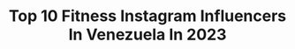 ---
title: Top 10 Fitness Instagram Influencers In Venezuela In 2023
description: >-
  Find top fitness Instagram influencers in Venezuela in 2023. Most popular hashtags: #venezuela #healthylifestyle #beachlife.
platform: Instagram
hits: 63
text_top: Analyze the top-rated Instagram profiles on inBeat.
text_bottom: inBeat aggregates 63 Instagram influencers like this in Venezuela for you to collaborate.
profiles:
  - username: "solimarpalencia"
    fullname: >-
      solymar palencia
    bio: >-
      PASION POR EL FITNESS ↔ ↪ATLETA SPNUTRITION MODELFITNESS ESTILO DE VIDA! SUPLEMENTOS DISPONIBLES
    location: "Venezuela"
    followers: 46488
    engagement: 131
    commentsToLikes: 0.069806
    id: ck5ch3fvbq1ep0i11vaj6qjub
    verified: false
    hashtags: "#spnutrition, #healthylifestyle, #lovegym, #happyday"
  - username: "medinacelina"
    fullname: >-
      Celina medina lozano
    bio: >-
      •Mom •Vet •Fitness Esta no soy yo, son solo fotos mias
    location: "Venezuela"
    followers: 11998
    engagement: 670
    commentsToLikes: 0.036571
    id: ckaoz4za3ke3i0i78a084zlf2
    verified: false
    hashtags: "#fyp, #jerusalema, #fitnes"
  - username: "solparra23"
    fullname: >-
      Sol Parra
    bio: >-
      + (58)📍 | Mathiasmon | Fitness lover | @MERIDASPORTS
    location: "Venezuela"
    followers: 170298
    engagement: 290
    commentsToLikes: 0.016401
    id: ckap6678eekgs0i78ttpo2cde
    verified: false
    hashtags: "#cyclinglife, #orbeavzla, #solparra23"
  - username: "dianavasquezve"
    fullname: >-
      DIANA VASQUEZ (ÚNICA CUENTA)
    bio: >-
      📺 Reportera @noticierovenevision 🎧 Locutora UCV 💪🏼 Fitness Girl 👩🏻‍💻 Redacto Notas de Salud ⤵️
    location: "Venezuela"
    followers: 31557
    engagement: 658
    commentsToLikes: 0.096774
    id: ck8tdsjan4m2c0j78m724dumc
    verified: false
    hashtags: "#instagood, #journalist, #workoutmotivation, #cuarentenacreativa"
  - username: "larinolari"
    fullname: >-
      L A R I N O   L A R I
    bio: >-
      🏆ATLETA MEN'SPHYSIQUE CHAMP'18🏆 AsesoriaFisica&NutricionalOnline Personal Fitness Chef Personal Trainer FVFC CERTIFICADO
    location: "Venezuela"
    followers: 33946
    engagement: 246
    commentsToLikes: 0.031828
    id: ck602yfe8k0480i140xrrpur8
    verified: false
    hashtags: "#face, #fitnesaddict, #photography, #fitnesslife"
  - username: "missoriell"
    fullname: >-
      Miss Oriell
    bio: >-
      La proyección es mi pasión ⭐️ Modelo ✨ Fitness 🏋️‍♀️ CEO: @missoclothes Siempre sueña y apunta más alto de lo que sabes que puedes llegar♥️ 🇻🇪|🇵🇦
    location: "Venezuela"
    followers: 123149
    engagement: 315
    commentsToLikes: 0.011952
    id: ck5hfyktxzzzd0i11iwyq9bm1
    verified: false
    hashtags: "#happyday, #glamour, #pty, #model"
  - username: "katherineperronic"
    fullname: >-
      Katherine Perroni Coa
    bio: >-
      Médico Cirujano U.D.O Fitness lover VENEZOLANA 🇻🇪
    location: "Venezuela"
    followers: 13584
    engagement: 529
    commentsToLikes: 0.030136
    id: ck6031f9ckgok0i14awiedg5b
    verified: false
    hashtags: "#doctor, #medicina, #tbt, #venezuela"
  - username: "gatavani"
    fullname: >-
      Ivonne Albornoz
    bio: >-
      👨‍👩‍👧Flia 🐕♥️ Me llaman la #gatavani 👩🏻‍🎓Turismo 🛫Trip d Cabina Emprendedor Fitness Motivacion/Bienestar VENEZOLANA🇻🇪y de Guayana En 📍Orlando,Florida
    location: "Venezuela"
    followers: 37675
    engagement: 143
    commentsToLikes: 0.038848
    id: ck6031kbdkhe50i1406ppoi2n
    verified: false
    hashtags: "#energiaspositivas, #gatavani, #gata, #legsday"
  - username: "lorenaulopez"
    fullname: >-
      🇲🇽 Lorena lopez
    bio: >-
      💍 @jeckcoach 💼 Empresaria 🍎Fitness lover 🥇 Miss bikini latina
    location: "Venezuela"
    followers: 23540
    engagement: 223
    commentsToLikes: 0.016012
    id: ck5cg99uqodrw0i11m03dhjob
    verified: false
    hashtags: "#happy, #bikinigirl, #fitnesspo, #bikinishape"
  - username: "moveyourash.fit"
    fullname: >-
      Ashly Prieto Healthy Lifestyle
    bio: >-
      🍏 ISSA Fitness nutrition 🏃🏼‍♀️ ISSA Personal Trainer 👩🏼‍💼 CEO @moveyourashstore 👩🏼‍🍳 Recetas 💪🏼 DM para colaboraciones 📧 Asesorías 🔽 Página Web
    location: "Venezuela"
    followers: 45808
    engagement: 300
    commentsToLikes: 0.031904
    id: ck5cfpjwwnemm0i11bg26a6ow
    verified: false
    hashtags: "#recetamya, #consumoresponsable, #rutinamya"
---